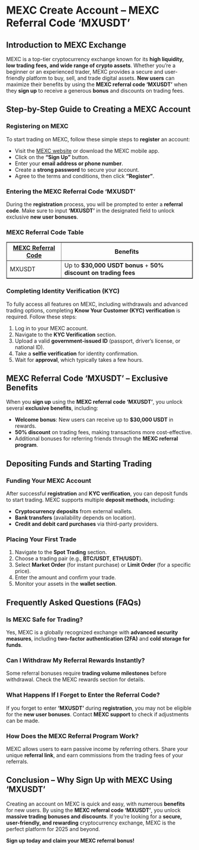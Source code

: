 <h1>MEXC Create Account – MEXC Referral Code ‘MXUSDT’</h1>
<h2>Introduction to MEXC Exchange</h2>
<p>MEXC is a top-tier cryptocurrency exchange known for its <strong>high liquidity, low trading fees, and wide range of crypto assets</strong>. Whether you’re a beginner or an experienced trader, MEXC provides a secure and user-friendly platform to buy, sell, and trade digital assets. <strong>New users</strong> can maximize their benefits by using the <strong>MEXC referral code ‘MXUSDT’</strong> when they <strong>sign up</strong> to receive a generous <strong>bonus</strong> and discounts on trading fees.</p>

<h2>Step-by-Step Guide to Creating a MEXC Account</h2>

<h3>Registering on MEXC</h3>
<p>To start trading on MEXC, follow these simple steps to <strong>register</strong> an account:</p>
<ul>
    <li>Visit the <a href="https://www.mexc.com/register?inviteCode=mexc-MXUSDT">MEXC website</a> or download the MEXC mobile app.</li>
    <li>Click on the <strong>“Sign Up”</strong> button.</li>
    <li>Enter your <strong>email address or phone number</strong>.</li>
    <li>Create a <strong>strong password</strong> to secure your account.</li>
    <li>Agree to the terms and conditions, then click <strong>“Register”</strong>.</li>
</ul>

<h3>Entering the MEXC Referral Code ‘MXUSDT’</h3>
<p>During the <strong>registration</strong> process, you will be prompted to enter a <strong>referral code</strong>. Make sure to input <strong>‘MXUSDT’</strong> in the designated field to unlock exclusive <strong>new user bonuses</strong>.</p>

<h3>MEXC Referral Code Table</h3>
<table border="1">
    <tr>
        <th><a href="https://github.com/MEXC-Referral-Code/">MEXC Referral Code</a>
</th>
        <th>Benefits</th>
    </tr>
    <tr>
        <td>MXUSDT</td>
        <td>Up to <strong>$30,000 USDT bonus</strong> + <strong>50% discount on trading fees</strong></td>
    </tr>
</table>

<h3>Completing Identity Verification (KYC)</h3>
<p>To fully access all features on MEXC, including withdrawals and advanced trading options, completing <strong>Know Your Customer (KYC) verification</strong> is required. Follow these steps:</p>
<ol>
    <li>Log in to your MEXC account.</li>
    <li>Navigate to the <strong>KYC Verification</strong> section.</li>
    <li>Upload a valid <strong>government-issued ID</strong> (passport, driver’s license, or national ID).</li>
    <li>Take a <strong>selfie verification</strong> for identity confirmation.</li>
    <li>Wait for <strong>approval</strong>, which typically takes a few hours.</li>
</ol>

<h2>MEXC Referral Code ‘MXUSDT’ – Exclusive Benefits</h2>
<p>When you <strong>sign up</strong> using the <strong>MEXC referral code ‘MXUSDT’</strong>, you unlock several <strong>exclusive benefits</strong>, including:</p>
<ul>
    <li><strong>Welcome bonus</strong>: New users can receive up to <strong>$30,000 USDT</strong> in rewards.</li>
    <li><strong>50% discount</strong> on trading fees, making transactions more cost-effective.</li>
    <li>Additional bonuses for referring friends through the <strong>MEXC referral program</strong>.</li>
</ul>

<h2>Depositing Funds and Starting Trading</h2>
<h3>Funding Your MEXC Account</h3>
<p>After successful <strong>registration</strong> and <strong>KYC verification</strong>, you can deposit funds to start trading. MEXC supports multiple <strong>deposit methods</strong>, including:</p>
<ul>
    <li><strong>Cryptocurrency deposits</strong> from external wallets.</li>
    <li><strong>Bank transfers</strong> (availability depends on location).</li>
    <li><strong>Credit and debit card purchases</strong> via third-party providers.</li>
</ul>

<h3>Placing Your First Trade</h3>
<ol>
    <li>Navigate to the <strong>Spot Trading</strong> section.</li>
    <li>Choose a trading pair (e.g., <strong>BTC/USDT</strong>, <strong>ETH/USDT</strong>).</li>
    <li>Select <strong>Market Order</strong> (for instant purchase) or <strong>Limit Order</strong> (for a specific price).</li>
    <li>Enter the amount and confirm your trade.</li>
    <li>Monitor your assets in the <strong>wallet section</strong>.</li>
</ol>

<h2>Frequently Asked Questions (FAQs)</h2>
<h3>Is MEXC Safe for Trading?</h3>
<p>Yes, MEXC is a globally recognized exchange with <strong>advanced security measures</strong>, including <strong>two-factor authentication (2FA)</strong> and <strong>cold storage for funds</strong>.</p>

<h3>Can I Withdraw My Referral Rewards Instantly?</h3>
<p>Some referral bonuses require <strong>trading volume milestones</strong> before withdrawal. Check the MEXC rewards section for details.</p>

<h3>What Happens If I Forget to Enter the Referral Code?</h3>
<p>If you forget to enter <strong>‘MXUSDT’</strong> during <strong>registration</strong>, you may not be eligible for the <strong>new user bonuses</strong>. Contact <strong>MEXC support</strong> to check if adjustments can be made.</p>

<h3>How Does the MEXC Referral Program Work?</h3>
<p>MEXC allows users to earn passive income by referring others. Share your unique <strong>referral link</strong>, and earn commissions from the trading fees of your referrals.</p>

<h2>Conclusion – Why Sign Up with MEXC Using ‘MXUSDT’</h2>
<p>Creating an account on MEXC is quick and easy, with numerous <strong>benefits</strong> for new users. By using the <strong>MEXC referral code ‘MXUSDT’</strong>, you unlock <strong>massive trading bonuses and discounts</strong>. If you’re looking for a <strong>secure, user-friendly, and rewarding</strong> cryptocurrency exchange, MEXC is the perfect platform for 2025 and beyond.</p>

<p><strong>Sign up today and claim your MEXC referral bonus!</strong></p>

